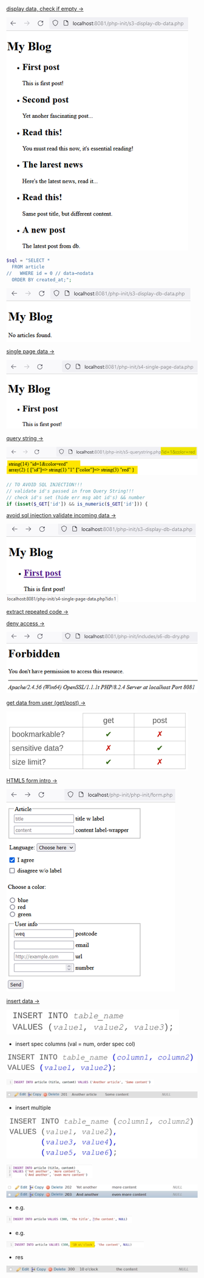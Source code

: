 [display data, check if empty →][def]

![Alt text](img/displayDBData.png)

```php
$sql = "SELECT *
  FROM article
//   WHERE id = 0 // data→nodata
  ORDER BY created_at;";
```

![Alt text](img/noData.png)

[def]: ../s3-display-db-data.php

[single page data →][def2]

![Alt text](img/singlePageData.png)

[def2]: ../s4-single-page-data.php

[query string →][def3]

![Alt text](img/queryString.png)

```php
// TO AVOID SQL INJECTION!!!
// validate id's passed in from Query String!!!
// check id's set (hide err msg abt id's) && number
if (isset($_GET['id']) && is_numeric($_GET['id'])) {
```

[avoid sql injection validate incoming data →][def5]

[def5]: ../s4-single-page-data.php

![Alt text](img/singlePageData2.png)

[def3]: ../s5-querystring.php

[extract repeated code →][def4]

[def4]: ../s6-db-dry.php

[deny access →][def6]

![Alt text](img/denyAccess.png)

[def6]: ../includes/.htaccess

[get data from user (get/post) →][def7]

![Alt text](img/getPostData.png)

[def7]: ../form.php

[HTML5 form intro →][def8]

![Alt text](img/html5FormIntro.png)

[def8]: ../form.php

[insert data →](../new-article.php)

![Alt text](img/insertData.png)

- insert spec columns (val = num, order spec col)

![Alt text](img/insertSpecificColumns.png)

![Alt text](img/insertSpecificColumns2.png)

![Alt text](img/insertSpecificColumns3.png)

- insert multiple

![Alt text](img/insertMultiple.png)

![Alt text](img/insertMultiple2.png)

![Alt text](img/insertMultiple3.png)

- e.g.

![Alt text](img/insertMultiple4.png)

- e.g.

![Alt text](img/insertMultiple5.png)

- res

![Alt text](img/insertMultiple6.png)

